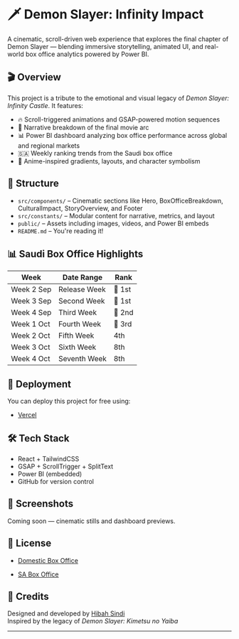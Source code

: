 # 🗡️ Demon Slayer: Infinity Impact

A cinematic, scroll-driven web experience that explores the final chapter of Demon Slayer — blending immersive storytelling, animated UI, and real-world box office analytics powered by Power BI.

## 🎬 Overview

This project is a tribute to the emotional and visual legacy of *Demon Slayer: Infinity Castle*. It features:

- 🔥 Scroll-triggered animations and GSAP-powered motion sequences
- 🏯 Narrative breakdown of the final movie arc
- 📊 Power BI dashboard analyzing box office performance across global and regional markets
- 🇸🇦 Weekly ranking trends from the Saudi box office
- 🎨 Anime-inspired gradients, layouts, and character symbolism

## 📁 Structure

- `src/components/` – Cinematic sections like Hero, BoxOfficeBreakdown, CulturalImpact, StoryOverview, and Footer
- `src/constants/` – Modular content for narrative, metrics, and layout
- `public/` – Assets including images, videos, and Power BI embeds
- `README.md` – You're reading it!

## 📊 Saudi Box Office Highlights

| Week | Date Range | Rank |
|------|------------|------|
| Week 2 Sep | Release Week | 🥇 1st |
| Week 3 Sep | Second Week | 🥇 1st |
| Week 4 Sep | Third Week | 🥈 2nd |
| Week 1 Oct | Fourth Week | 🥉 3rd |
| Week 2 Oct | Fifth Week | 4th |
| Week 3 Oct | Sixth Week | 8th |
| Week 4 Oct | Seventh Week | 8th |

## 🚀 Deployment

You can deploy this project for free using:

- [Vercel](https://infinitycastle.vercel.app/)


## 🛠️ Tech Stack

- React + TailwindCSS
- GSAP + ScrollTrigger + SplitText
- Power BI (embedded)
- GitHub for version control

## 📸 Screenshots

Coming soon — cinematic stills and dashboard previews.

## 📜 License

- [Domestic Box Office](https://www.boxofficemojo.com/month/september/2025/?grossesOption=calendarGrosses)

- [SA Box Office](https://film.moc.gov.sa/en/Box-Office)

## 🙌 Credits

Designed and developed by [Hibah Sindi](https://www.linkedin.com/in/hibah-sindi/)  
Inspired by the legacy of *Demon Slayer: Kimetsu no Yaiba*

---

